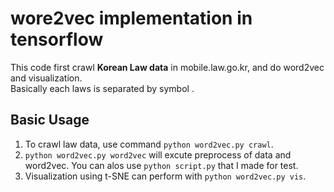 # wore2vec implementation in tensorflow
This code first crawl **Korean Law data** in mobile.law.go.kr, and do word2vec and visualization.<br>
Basically each laws is separated by symbol <END>.

## Basic Usage
1. To crawl law data, use command `python word2vec.py crawl`.
2. `python word2vec.py word2vec` will excute preprocess of data and word2vec. You can alos use `python script.py` that I made for test.
3. Visualization using t-SNE can perform with `python word2vec.py vis`.

